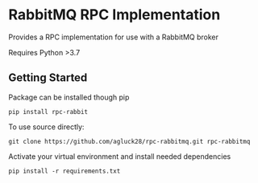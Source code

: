 # RabbitMQ RPC Implementation

Provides a RPC implementation for use with a RabbitMQ broker

Requires Python >3.7

## Getting Started

Package can be installed though pip

`pip install rpc-rabbit`

To use source directly:

`git clone https://github.com/agluck28/rpc-rabbitmq.git rpc-rabbitmq`

Activate your virtual environment and install needed dependencies

`pip install -r requirements.txt`

